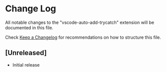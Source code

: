 # Change Log

All notable changes to the "vscode-auto-add-trycatch" extension will be documented in this file.

Check [Keep a Changelog](http://keepachangelog.com/) for recommendations on how to structure this file.

## [Unreleased]

- Initial release